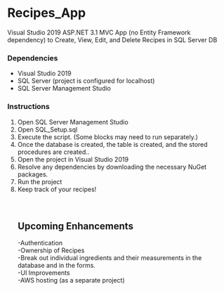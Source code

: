 # Recipes_App
Visual Studio 2019 ASP.NET 3.1 MVC App (no Entity Framework dependency) to Create, View, Edit, and Delete Recipes in SQL Server DB

<h3>Dependencies</h3>
<ul><li>Visual Studio 2019</li>
  <li>SQL Server (project is configured for localhost)</li>
  <li>SQL Server Management Studio</li></ul>

<h3>Instructions</h3>
<ol><li>Open SQL Server Management Studio</li>
  <li>Open SQL_Setup.sql</li>
  <li>Execute the script. (Some blocks may need to run separately.)</li>
  <li>Once the database is created, the table is created, and the stored procedures are created..</li>
  <li>Open the project in Visual Studio 2019</li>
  <li>Resolve any dependencies by downloading the necessary NuGet packages.</li>
  <li>Run the project</li>
  <li>Keep track of your recipes!</li>
<br><br>
<h2>Upcoming Enhancements</h2>
-Authentication<br>
-Ownership of Recipes<br>
-Break out individual ingredients and their measurements in the database and in the forms.<br>
-UI Improvements<br>
-AWS hosting (as a separate project)
